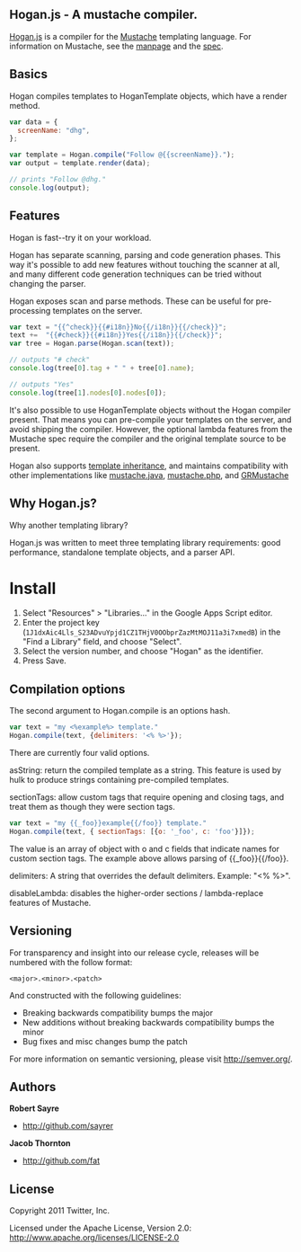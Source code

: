 ## Hogan.js - A mustache compiler.

[Hogan.js](http://twitter.github.io/hogan.js/) is a compiler for the
[Mustache](http://mustache.github.io/) templating language. For information
on Mustache, see the [manpage](http://mustache.github.com/mustache.5.html) and
the [spec](https://github.com/mustache/spec).

## Basics

Hogan compiles templates to HoganTemplate objects, which have a render method.

```js
var data = {
  screenName: "dhg",
};

var template = Hogan.compile("Follow @{{screenName}}.");
var output = template.render(data);

// prints "Follow @dhg."
console.log(output);
```

## Features

Hogan is fast--try it on your workload.

Hogan has separate scanning, parsing and code generation phases. This way it's
possible to add new features without touching the scanner at all, and many
different code generation techniques can be tried without changing the parser.

Hogan exposes scan and parse methods. These can be useful for
pre-processing templates on the server.

```js
var text = "{{^check}}{{#i18n}}No{{/i18n}}{{/check}}";
text +=  "{{#check}}{{#i18n}}Yes{{/i18n}}{{/check}}";
var tree = Hogan.parse(Hogan.scan(text));

// outputs "# check"
console.log(tree[0].tag + " " + tree[0].name);

// outputs "Yes"
console.log(tree[1].nodes[0].nodes[0]);
```

It's also possible to use HoganTemplate objects without the Hogan compiler
present. That means you can pre-compile your templates on the server, and
avoid shipping the compiler. However, the optional lambda features from the
Mustache spec require the compiler and the original template source to be present.

Hogan also supports [template inheritance](https://github.com/mustache/spec/pull/75),
and maintains compatibility with other implementations like [mustache.java](https://github.com/spullara/mustache.java),
[mustache.php](https://github.com/bobthecow/mustache.php), and [GRMustache](https://github.com/groue/GRMustache)

## Why Hogan.js?

Why another templating library?

Hogan.js was written to meet three templating library requirements: good
performance, standalone template objects, and a parser API.

# Install

1. Select "Resources" > "Libraries..." in the Google Apps Script
editor.
2. Enter the project key (`1J1dxAic4Lls_S23ADvuYpjd1CZ1THjV0OObprZazMtMOJ11a3i7xmedB`) in the
"Find a Library" field, and choose "Select". 
3. Select the version number, and choose "Hogan" as the
identifier.
4. Press Save.

## Compilation options

The second argument to Hogan.compile is an options hash.

```js
var text = "my <%example%> template."
Hogan.compile(text, {delimiters: '<% %>'});
```

There are currently four valid options.

asString: return the compiled template as a string. This feature is used
by hulk to produce strings containing pre-compiled templates.

sectionTags: allow custom tags that require opening and closing tags, and
treat them as though they were section tags.

```js
var text = "my {{_foo}}example{{/foo}} template."
Hogan.compile(text, { sectionTags: [{o: '_foo', c: 'foo'}]});
```

The value is an array of object with o and c fields that indicate names
for custom section tags. The example above allows parsing of {{_foo}}{{/foo}}.

delimiters: A string that overrides the default delimiters. Example: "<% %>".

disableLambda: disables the higher-order sections / lambda-replace features of Mustache.

## Versioning

For transparency and insight into our release cycle, releases will be numbered with the follow format:

`<major>.<minor>.<patch>`

And constructed with the following guidelines:

* Breaking backwards compatibility bumps the major
* New additions without breaking backwards compatibility bumps the minor
* Bug fixes and misc changes bump the patch

For more information on semantic versioning, please visit http://semver.org/.

## Authors

**Robert Sayre**

+ http://github.com/sayrer

**Jacob Thornton**

+ http://github.com/fat

## License

Copyright 2011 Twitter, Inc.

Licensed under the Apache License, Version 2.0: http://www.apache.org/licenses/LICENSE-2.0
